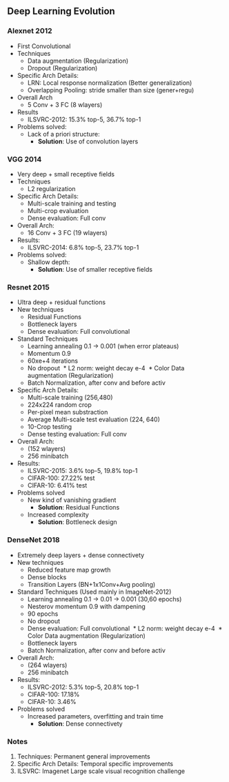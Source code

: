 ## Deep Learning Evolution

### Alexnet 2012
- First Convolutional
- Techniques
  * Data augmentation (Regularization)
  * Dropout (Regularization)
- Specific Arch Details:
  * LRN: Local response normalization (Better generalization)
  * Overlapping Pooling: stride smaller than size (gener+regu)
- Overall Arch
  * 5 Conv + 3 FC (8 wlayers)
- Results
  * ILSVRC-2012: 15.3% top-5, 36.7% top-1
- Problems solved:
  * Lack of a priori structure:
    * **Solution**: Use of convolution layers


### VGG 2014
- Very deep + small receptive fields
- Techniques
  * L2 regularization
- Specific Arch Details:
  * Multi-scale training and testing
  * Multi-crop evaluation
  * Dense evaluation: Full conv
- Overall Arch:
  * 16 Conv + 3 FC (19 wlayers)
- Results:
  * ILSVRC-2014: 6.8% top-5, 23.7% top-1
- Problems solved:
  * Shallow depth:
    * **Solution**: Use of smaller receptive fields

  
### Resnet 2015
- Ultra deep + residual functions
- New techniques
  * Residual Functions
  * Bottleneck layers
  * Dense evaluation: Full convolutional
- Standard Techniques
  * Learning annealing 0.1 -> 0.001 (when error plateaus)
  * Momentum 0.9
  * 60xe+4 iterations
  * No dropout
  * L2 norm: weight decay e-4
  * Color Data augmentation (Regularization)
  * Batch Normalization, after conv and before activ
- Specific Arch Details:
  * Multi-scale training (256,480)
  * 224x224 random crop
  * Per-pixel mean substraction
  * Average Multi-scale test evaluation (224, 640)
  * 10-Crop testing
  * Dense testing evaluation: Full conv
- Overall Arch:
  * (152 wlayers)
  * 256 minibatch
- Results:
  * ILSVRC-2015: 3.6% top-5, 19.8% top-1
  * CIFAR-100: 27.22% test
  * CIFAR-10: 6.41% test
- Problems solved
  * New kind of vanishing gradient
    * **Solution**: Residual Functions
  * Increased complexity
    * **Solution**: Bottleneck design
    
### DenseNet 2018
- Extremely deep layers + dense connectivety
- New techniques
  * Reduced feature map growth
  * Dense blocks
  * Transition Layers (BN+1x1Conv+Avg pooling)
- Standard Techniques (Used mainly in ImageNet-2012)
  * Learning annealing 0.1 -> 0.01 -> 0.001 (30,60 epochs)
  * Nesterov momentum 0.9 with dampening
  * 90 epochs
  * No dropout
  * Dense evaluation: Full convolutional
  * L2 norm: weight decay e-4
  * Color Data augmentation (Regularization)
  * Bottleneck layers
  * Batch Normalization, after conv and before activ
- Overall Arch:
  * (264 wlayers)
  * 256 minibatch
- Results:
  * ILSVRC-2012: 5.3% top-5, 20.8% top-1
  * CIFAR-100: 17.18%
  * CIFAR-10: 3.46% 
- Problems solved
  * Increased parameters, overfitting and train time
    * **Solution**: Dense connectivety
  
  
  


### Notes
1. Techniques: Permanent general improvements
1. Specific Arch Details: Temporal specific improvements
1. ILSVRC: Imagenet Large scale visual recognition challenge
